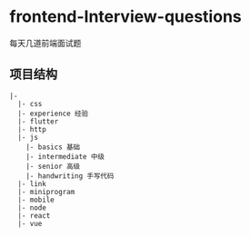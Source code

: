 # frontend-Interview-questions
每天几道前端面试题

## 项目结构

``` code
|-
  |- css
  |- experience 经验
  |- flutter
  |- http
  |- js
    |- basics 基础
    |- intermediate 中级
    |- senior 高级
    |- handwriting 手写代码
  |- link
  |- miniprogram
  |- mobile
  |- node
  |- react
  |- vue
```
